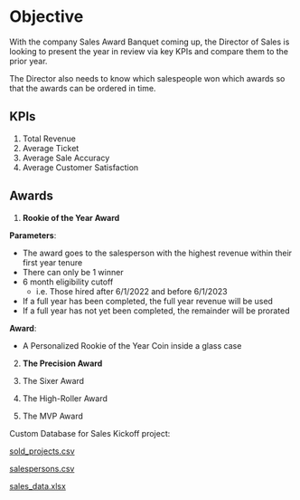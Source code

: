# Objective

With the company Sales Award Banquet coming up, the Director of Sales is looking to present
the year in review via key KPIs and compare them to the prior year.

The Director also needs to know which salespeople won which awards so that the awards can
be ordered in time.


## KPIs

1. Total Revenue
2. Average Ticket
3. Average Sale Accuracy
4. Average Customer Satisfaction


## Awards

1. **Rookie of the Year Award**

**Parameters**:
  - The award goes to the salesperson with the highest revenue within their first year tenure
  - There can only be 1 winner
  - 6 month eligibility cutoff
      - i.e. Those hired after 6/1/2022 and before 6/1/2023
  - If a full year has been completed, the full year revenue will be used
  - If a full year has not yet been completed, the remainder will be prorated

**Award**:
  - A Personalized Rookie of the Year Coin inside a glass case

2. **The Precision Award**

3. The Sixer Award

4. The High-Roller Award

5. The MVP Award


Custom Database for Sales Kickoff project:

[sold_projects.csv](https://github.com/andrwbrntt/Portfolio/files/14060188/sold_projects.csv)

[salespersons.csv](https://github.com/andrwbrntt/Portfolio/files/14060187/salespersons.csv)

[sales_data.xlsx](https://github.com/andrwbrntt/Portfolio/files/14060186/sales_data.xlsx)
